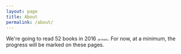 ```yaml
---
layout: page
title: About
permalink: /about/
---
```


We're going to read 52 books in 2016 <small><small><small><small>(at least)</small></small></small></small>.  For now, at a minimum, the progress will be marked on these pages.
